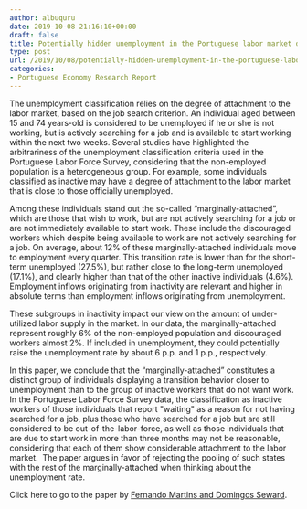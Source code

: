 ```yaml
---
author: albuquru
date: 2019-10-08 21:16:10+00:00
draft: false
title: Potentially hidden unemployment in the Portuguese labor market data
type: post
url: /2019/10/08/potentially-hidden-unemployment-in-the-portuguese-labor-market-data/
categories:
- Portuguese Economy Research Report
---
```


The unemployment classification relies on the degree of attachment to the labor market, based on the job search criterion. An individual aged between 15 and 74 years-old is considered to be unemployed if he or she is not working, but is actively searching for a job and is available to start working within the next two weeks. Several studies have highlighted the arbitrariness of the unemployment classification criteria used in the Portuguese Labor Force Survey, considering that the non-employed population is a heterogeneous group. For example, some individuals classified as inactive may have a degree of attachment to the labor market that is close to those officially unemployed.

Among these individuals stand out the so-called “marginally-attached”, which are those that wish to work, but are not actively searching for a job or are not immediately available to start work. These include the discouraged workers which despite being available to work are not actively searching for a job. On average, about 12% of these marginally-attached individuals move to employment every quarter. This transition rate is lower than for the short-term unemployed (27.5%), but rather close to the long-term unemployed (17.1%), and clearly higher than that of the other inactive individuals (4.6%). Employment inflows originating from inactivity are relevant and higher in absolute terms than employment inflows originating from unemployment.

These subgroups in inactivity impact our view on the amount of under-utilized labor supply in the market. In our data, the marginally-attached represent roughly 6% of the non-employed population and discouraged workers almost 2%. If included in unemployment, they could potentially raise the unemployment rate by about 6 p.p. and 1 p.p., respectively.

In this paper, we conclude that the “marginally-attached” constitutes a distinct group of individuals displaying a transition behavior closer to unemployment than to the group of inactive workers that do not want work. In the Portuguese Labor Force Survey data, the classification as inactive workers of those individuals that report "waiting" as a reason for not having searched for a job, plus those who have searched for a job but are still considered to be out-of-the-labor-force, as well as those individuals that are due to start work in more than three months may not be reasonable, considering that each of them show considerable attachment to the labor market.  The paper argues in favor of rejecting the pooling of such states with the rest of the marginally-attached when thinking about the unemployment rate.

Click here to go to the paper by [Fernando Martins and Domingos Seward](https://www.bportugal.pt/sites/default/files/anexos/papers/wp201908.pdf).
